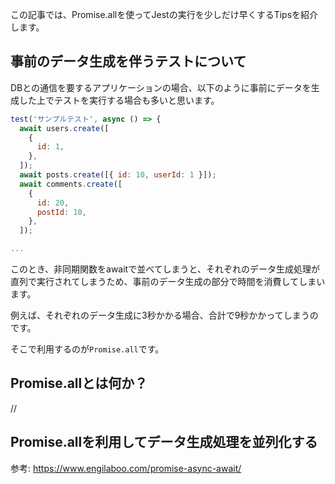 この記事では、Promise.allを使ってJestの実行を少しだけ早くするTipsを紹介します。

## 事前のデータ生成を伴うテストについて

DBとの通信を要するアプリケーションの場合、以下のように事前にデータを生成した上でテストを実行する場合も多いと思います。

```js
test('サンプルテスト', async () => {
  await users.create([
    {
      id: 1,
    },
  ]);
  await posts.create([{ id: 10, userId: 1 }]);
  await comments.create([
    {
      id: 20,
      postId: 10,
    },
  ]);

...
```

このとき、非同期関数をawaitで並べてしまうと、それぞれのデータ生成処理が直列で実行されてしまうため、事前のデータ生成の部分で時間を消費してしまいます。

例えば、それぞれのデータ生成に3秒かかる場合、合計で9秒かかってしまうのです。

そこで利用するのが`Promise.all`です。

## Promise.allとは何か？

//

## Promise.allを利用してデータ生成処理を並列化する

参考: https://www.engilaboo.com/promise-async-await/